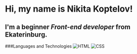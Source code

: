 # Hi, my name is **Nikita Koptelov**!
## I'm a beginner *Front-end developer* from Ekaterinburg.
###Languages and Technologies
![HTML](https://img.shields.io/badge/-HTML-090909?style=for-the-badge&logo=html5)
![CSS](https://img.shields.io/badge/-CSS-090909?style=for-the-badge&logo=css3)
